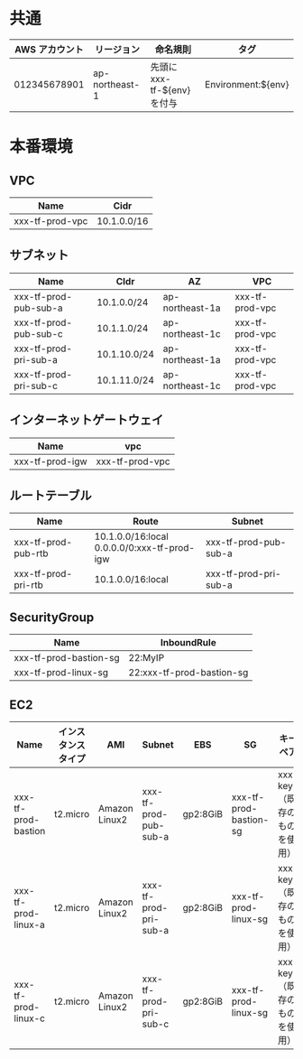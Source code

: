 # 共通
|AWS アカウント|リージョン|命名規則|タグ|
| ---- | ---- | ---- | ---- |
|012345678901|ap-northeast-1|先頭にxxx-tf-${env}を付与|Environment:${env}|

# 本番環境
## VPC
|Name|Cidr|
| ---- | ---- |
|xxx-tf-prod-vpc|10.1.0.0/16|

## サブネット
|Name|CIdr|AZ|VPC|
| ---- | ---- | ---- | ---- |
|xxx-tf-prod-pub-sub-a|10.1.0.0/24|ap-northeast-1a|xxx-tf-prod-vpc|
|xxx-tf-prod-pub-sub-c|10.1.1.0/24|ap-northeast-1c|xxx-tf-prod-vpc|
|xxx-tf-prod-pri-sub-a|10.1.10.0/24|ap-northeast-1a|xxx-tf-prod-vpc|
|xxx-tf-prod-pri-sub-c|10.1.11.0/24|ap-northeast-1c|xxx-tf-prod-vpc|

## インターネットゲートウェイ
|Name|vpc|
| ---- | ---- |
|xxx-tf-prod-igw|xxx-tf-prod-vpc|

## ルートテーブル
|Name|Route|Subnet|
| ---- | ---- | ---- |
|xxx-tf-prod-pub-rtb|10.1.0.0/16:local<br>0.0.0.0/0:xxx-tf-prod-igw|xxx-tf-prod-pub-sub-a|
|xxx-tf-prod-pri-rtb|10.1.0.0/16:local|xxx-tf-prod-pri-sub-a|

## SecurityGroup
|Name|InboundRule|
| ---- | ---- |
|xxx-tf-prod-bastion-sg|22:MyIP|
|xxx-tf-prod-linux-sg|22:xxx-tf-prod-bastion-sg|

## EC2
|Name|インスタンスタイプ|AMI|Subnet|EBS|SG|キーペア|
| ---- | ---- | ---- | ---- | ---- | ---- | ---- |
|xxx-tf-prod-bastion|t2.micro|Amazon Linux2|xxx-tf-prod-pub-sub-a|gp2:8GiB|xxx-tf-prod-bastion-sg|xxx-key（既存のものを使用）|
|xxx-tf-prod-linux-a|t2.micro|Amazon Linux2|xxx-tf-prod-pri-sub-a|gp2:8GiB|xxx-tf-prod-linux-sg|xxx-key（既存のものを使用）|
|xxx-tf-prod-linux-c|t2.micro|Amazon Linux2|xxx-tf-prod-pri-sub-c|gp2:8GiB|xxx-tf-prod-linux-sg|xxx-key（既存のものを使用）|